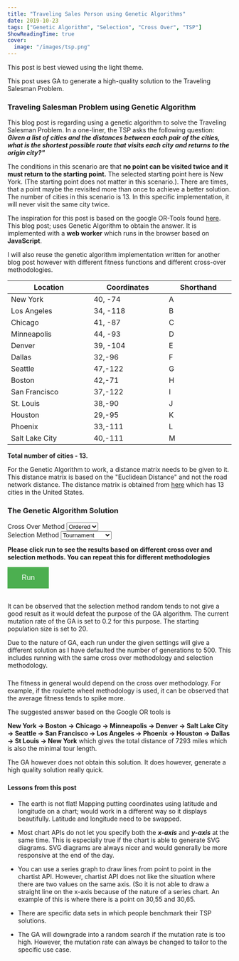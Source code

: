 ```yaml
---
title: "Traveling Sales Person using Genetic Algorithms"
date: 2019-10-23
tags: ["Genetic Algorithm", "Selection", "Cross Over", "TSP"]
ShowReadingTime: true
cover:
  image: "/images/tsp.png"
---
```


This post is best viewed using the light theme.

<link rel="stylesheet" href="//cdn.jsdelivr.net/chartist.js/latest/chartist.min.css">
<script src="//cdn.jsdelivr.net/chartist.js/latest/chartist.min.js"></script>
<script src="https://cdn.jsdelivr.net/npm/chartist-plugin-pointlabels@0.0.6/dist/chartist-plugin-pointlabels.min.js"></script>
<script src="https://cdnjs.cloudflare.com/ajax/libs/chartist-plugin-legend/0.6.2/chartist-plugin-legend.min.js"></script>


This post uses GA to generate a high-quality solution to the Traveling Salesman Problem. 


<div id="cities" class="ct-perfect-fourth"></div>

### Traveling Salesman Problem using Genetic Algorithm


This blog post is regarding using a genetic algorithm to solve the Traveling Salesman Problem. In a one-liner, the TSP asks the following question: **_Given a list of cities and the distances between each pair of the cities, what is the shortest possible route that visits each city and returns to the origin city?"_**

The conditions in this scenario are that **no point can be visited twice and it must return to the starting point.** The selected starting point here is New York. (The starting point does not matter in this scenario.). There are times, that a point maybe the revisited more than once to achieve a better solution. The number of cities in this scenario is 13. In this specific implementation, it will never visit the same city twice.

The inspiration for this post is based on the google OR-Tools found [here](https://developers.google.com/optimization/routing/tsp). This blog post; uses Genetic Algorithm to obtain the answer. It is implemented with a **web worker** which runs in the browser based on **JavaScript**.

I will also reuse the genetic algorithm implementation written for another blog post however with different fitness functions and different cross-over methodologies.

| Location       | Coordinates | Shorthand |
| -------------- | ----------- | --------- |
| New York       | 40, -74     | A         |
| Los Angeles    | 34, -118    | B         |
| Chicago        | 41, -87     | C         |
| Minneapolis    | 44, -93     | D         |
| Denver         | 39, -104    | E         |
| Dallas         | 32,-96      | F         |
| Seattle        | 47,-122     | G         |
| Boston         | 42,-71      | H         |
| San Francisco  | 37,-122     | I         |
| St. Louis      | 38,-90      | J         |
| Houston        | 29,-95      | K         |
| Phoenix        | 33,-111     | L         |
| Salt Lake City | 40,-111     | M         |

**Total number of cities - 13.**

For the Genetic Algorithm to work, a distance matrix needs to be given to it. This distance matrix is based on the "Euclidean Distance" and not the road network distance. The distance matrix is obtained from [here](https://developers.google.com/optimization/routing/tsp) which has 13 cities in the United States.

<!-- ### The Distance Matrix

The distance matrix here is obtained by calculating the distance between each point.

| Location | A    | B    | C    | D    | E    | F    | G    | H    | I    | J    | K    | L    | M    |
| -------- | ---- | ---- | ---- | ---- | ---- | ---- | ---- | ---- | ---- | ---- | ---- | ---- | ---- |
| A        | 0    | 2451 | 713  | 1018 | 1631 | 1374 | 2408 | 213  | 2571 | 875  | 1420 | 2145 | 1972 |
| B        | 2451 | 0    | 1745 | 1524 | 831  | 1240 | 959  | 2596 | 403  | 1589 | 1374 | 357  | 579  |
| C        | 713  | 1745 | 0    | 355  | 920  | 803  | 1737 | 851  | 1858 | 262  | 940  | 1453 | 1260 |
| D        | 1018 | 1524 | 355  | 0    | 700  | 862  | 1395 | 1123 | 1584 | 466  | 1056 | 1280 | 987  |
| E        | 1631 | 831  | 920  | 700  | 0    | 663  | 1021 | 1769 | 949  | 796  | 879  | 586  | 371  |
| F        | 1374 | 1240 | 803  | 862  | 663  | 0    | 1681 | 1551 | 1765 | 547  | 225  | 887  | 999  |
| G        | 2408 | 959  | 1737 | 1395 | 1021 | 1681 | 0    | 2493 | 678  | 1724 | 1891 | 1114 | 701  |
| H        | 213  | 2596 | 851  | 1123 | 1769 | 1551 | 2493 | 0    | 2699 | 1038 | 1605 | 2300 | 2099 |
| I        | 2571 | 403  | 1858 | 1584 | 949  | 1765 | 678  | 2699 | 0    | 1744 | 1645 | 653  | 600  |
| J        | 875  | 1589 | 262  | 466  | 796  | 547  | 1724 | 1038 | 1744 | 0    | 679  | 1272 | 1162 |
| K        | 1420 | 1374 | 940  | 1056 | 879  | 225  | 1891 | 1605 | 1645 | 679  | 0    | 1017 | 1200 |
| L        | 2145 | 357  | 1453 | 1280 | 586  | 887  | 1114 | 2300 | 653  | 1272 | 1017 | 0    | 504  |
| M        | 1972 | 579  | 1260 | 987  | 371  | 999  | 701  | 2099 | 600  | 1162 | 1200 | 504  | 0    | -->

### The Genetic Algorithm Solution

<div class="row">
  <div class="columnOne">
    <div>
      <label for="crossOver">Cross Over Method</label> 
        <select id="crossOverMethod"  class="select-css">
        <option value="ordered">Ordered</option>
        <option value="pmx">PMX</option>
        </select>
    </div>
    <div>
      <label for="selection">Selection Method</label> 
      <select id="selectionMethod"  class="select-css">
        <option value="tournament">Tournament</option>
        <option value="random">Random</option>
        <option value="rank">Rank</option>
        <option value="rouletteWheel">Roulette Wheel</option>
      </select>
    </div>
    <p></p>
    <strong>Please click run to see the results based on different cross over and selection methods. You can repeat this for different methodologies</strong>
    <p></p>
    <button type="button" id="run" class="hvr-sweep-to-right">Run</button>
    <br />
    <br />
    <p>It can be observed that the selection method random tends to not give a good result as it would defeat the purpose of the GA algorithm. The current mutation rate of the GA is set to 0.2 for this purpose. The starting population size is set to 20.<p>
    <p>Due to the nature of GA, each run under the given settings will give a different solution as I have defaulted the number of generations to 500. This includes running with the same cross over methodology and selection methodology.</p>
  </div>  
  <div>
    <div class="columnTwo">
    <h3 style="text-align:center" id="chart-title"></h3>
      <div class="ct-chart ct-perfect-fourth"></div>
    </div>
  </div>
</div>

<div class="row">
  <div class="columnOne">
    <div>
      <p>The fitness in general would depend on the cross over methodology. For example, if the roulette wheel methodology is used, it can be observed that the average fitness tends to spike more.<p>
      <p>The suggested answer based on the Google OR tools is </p>
      <p><strong>New York -> Boston -> Chicago -> Minneapolis -> Denver -> Salt Lake City -> 
      Seattle -> San Francisco -> Los Angeles -> Phoenix -> Houston -> Dallas -> St Louis -> New York</strong> which gives the total distance of 7293 miles which is also the minimal tour length.</p>
      <p>The GA however does not obtain this solution. It does however, generate a high quality solution really quick.</p>
    </div>
  </div>
  <div>
  <div class="columnTwo">
    <h5 style="text-align:center" id="summary-chart"></h5>
    <div id="" class="summary-chart ct-perfect-fourth">
    </div>
  </div>
  </div>
</div>

#### Lessons from this post

- The earth is not flat! Mapping putting coordinates using latitude and longitude on a chart; would work in a different way so it displays beautifully. Latitude and longitude need to be swapped.

- Most chart APIs do not let you specify both the ***x-axis*** and ***y-axis*** at the same time. This is especially true if the chart is able to generate SVG diagrams. SVG diagrams are always nicer and would generally be more responsive at the end of the day.

- You can use a series graph to draw lines from point to point in the chartist API. However, chartist API does not like the situation where there are two values on the same axis. (So it is not able to draw a straight line on the x-axis because of the nature of a series chart. An example of this is where there is a point on 30,55 and 30,65.

- There are specific data sets in which people benchmark their TSP solutions.

- The GA will downgrade into a random search if the mutation rate is too high. However, the mutation rate can always be changed to tailor to the specific use case.

<script>

var defaultOptions = {
  currency: undefined, //accepts '£', '$', '€', etc.
  //e.g. 4000 => €4,000
  tooltipFnc: undefined, //accepts function
  //build custom tooltip
  transformTooltipTextFnc: undefined, // accepts function
  // transform tooltip text
  class: undefined, // accecpts 'class1', 'class1 class2', etc.
  //adds class(es) to tooltip wrapper
  anchorToPoint: false, //accepts true or false
  //tooltips do not follow mouse movement -- they are anchored to the point / bar.
  appendToBody: false //accepts true or false
  //appends tooltips to body instead of chart container
};

let RAD2DEG = 180 / Math.PI;
let PI_4 = Math.PI / 4;

/* The following functions take or return their results in degrees */

function y2lat(y) { return (Math.atan(Math.exp(y / RAD2DEG)) / PI_4 - 1) * 90; }
function x2lon(x) { return x; }

function lat2y(lat) { return lat }
function lon2y(lon) { return lon; }

// [0,7,2,3,4,12,6,1,11,10,5,9,0] 

new Chartist.Line(".ct-chart",[], {
showLine: true,
axisX: {
  type: Chartist.AutoScaleAxis,
  onlyInteger: true
}
});

new Chartist.Line(".summary-chart",[], {
showLine: true,
axisX: {
  type: Chartist.AutoScaleAxis,
  onlyInteger: true
}
});

const mapLocation = (x, y) => {
  return {
    x: y,
    y: x
  };
};

const locationA = mapLocation(lat2y(40), lon2y(-74) );
const locationB = mapLocation(lat2y(34), lon2y(-118 ));
const locationC = mapLocation(lat2y(41), lon2y(-87) );
const locationD = mapLocation(lat2y(44), lon2y(-93) );
const locationE = mapLocation(lat2y(39), lon2y(-104 ));
const locationF = mapLocation(lat2y(32), lon2y(-96) );
const locationG = mapLocation(lat2y(47), lon2y(-122.33 ));
const locationH = mapLocation(lat2y(42), lon2y(-71) );
const locationI = mapLocation(lat2y(37), lon2y(-122.41 ));
const locationJ = mapLocation(lat2y(38), lon2y(-90) );
const locationK = mapLocation(lat2y(29), lon2y(-95) );
const locationL = mapLocation(lat2y(33), lon2y(-111.07 ));
const locationM = mapLocation(lat2y(40), lon2y(-111.89 ));

const buildSeries = result => {
  let arrayResult = [];
  let array = result.split("");

  //arrayResult.push([locationA, determineLocation(array[1])]);

  for (let index = 1; index < array.length; index++) {
    const element = array[index];
    let inner = [];
    inner.push(determineLocation(array[index]));
    inner.push(determineLocation(array[index - 1]));
    inner.sort((a, b) => a.x - b.x);
    arrayResult.push(inner);
  }

  return arrayResult;
};

const determineLocation = character => {
  let location = undefined;

  switch (character) {
    case "A":
      return locationA;
    case "B":
      return locationB;
    case "C":
      return locationC;
    case "D":
      return locationD;
    case "E":
      return locationE;
    case "F":
      return locationF;
    case "G":
      return locationG;
    case "H":
      return locationH;
    case "I":
      return locationI;
    case "J":
      return locationJ;
    case "K":
      return locationK;
    case "L":
      return locationL;
    case "M":
      return locationM;
  }
};


const button = document.getElementById("run");
const cm = document.getElementById("crossOverMethod");
const sm = document.getElementById("selectionMethod");
const title = document.getElementById("chart-title");
const summary = document.getElementById("summary-chart");


const answerBuilder = {
  labels: [],
  series: buildSeries("AHCDEMGIBLKFJA")
};

var defaultOptions = {
  labelClass: 'ct-label',
  labelOffset: {
    x: 0,
    y: -10
  },
  textAnchor: 'middle',
  labelInterpolationFnc: Chartist.noop
};

var chart = new Chartist.Line(
  "#cities",
  answerBuilder,
  {
    showLine: true,
    axisX: {
      type: Chartist.AutoScaleAxis,
      onlyInteger: true
    },
    plugins: [
      Chartist.plugins.ctPointLabels({
        textAnchor: "middle",
        
      })
    ]
  }
);

if (window.Worker) {
  const tspWorker = new Worker("/posts/tsp-worker.js");

  tspWorker.onmessage = function(e) {
    let result = "A" + e.data[0] + "A";
  
    const seriesBuilder = {
      labels: [],
      series: buildSeries(result)
    };

    title.innerHTML = "Total Distance = " + e.data[1];
    summary.innerHTML = "Average fitness (Blue)/ Best fitness(Red) over Generation";

    new Chartist.Line(
      ".ct-chart",
      seriesBuilder,
      {
        showLine: true,
        axisX: {
          type: Chartist.AutoScaleAxis,
          onlyInteger: true
        },
        plugins: [
          Chartist.plugins.ctPointLabels({
            textAnchor: "middle",
            
          })
        ]
      }
    );

    const seriesSummary = {
      labels: e.data[2][0],
      series: [e.data[2][1], e.data[2][2]]
    };


    new Chartist.Line(
      ".summary-chart",
      seriesSummary,
      {
        showLine: true,
        fullWidth: false,
        chartPadding: {
          right: 40
        },
        axisX: {
           showLabel: false
        },
        plugins: [
        ]
      }
    );
  };

  button.onclick = function() {
    let crossOverMethod = cm.options[cm.selectedIndex].value;
    let selectionMethod = sm.options[sm.selectedIndex].value;
    tspWorker.postMessage([crossOverMethod, selectionMethod]);
  };
}

</script>

<style>

/* @media only screen and (min-width: 1000px)  {
  .row {
    display: flex !important;
  }
  .column {
    flex: 50% !important;
  }

  .columnOne {
    flex: 30% !important;
  }

  .columnTwo {
    flex: 70% !important;
  }

  .ct-chart, .summary-chart{
    width: 30rem;
  }

  #cities{
    display:block;
    margin: auto;
    width: 40rem;
  }


} */

  .ct-series-a .ct-line, .ct-point {
    stroke: blue;
    stroke-width: 1px;
  }

  #run {
  background-color: #4CAF50; /* Green */
  border: none;
  color: white;
  padding: 15px 32px;
  text-align: center;
  text-decoration: none;
  display: inline-block;
  font-size: 16px;
}

.ct-perfect-fourth{
  background:white;
}

table {
  display: table;
}

</style>
